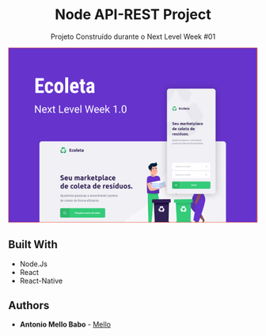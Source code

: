 
<h1 align="center">Node API-REST Project</h1>


<p align="center">
  Projeto Construído durante o Next Level Week #01
</p>

<p align="center">
  <img src="gitImage/imagem.png">
</p>


## Built With

* Node.Js
* React
* React-Native


## Authors

* **Antonio Mello Babo**  - [Mello](https://github.com/MelloTonio)


